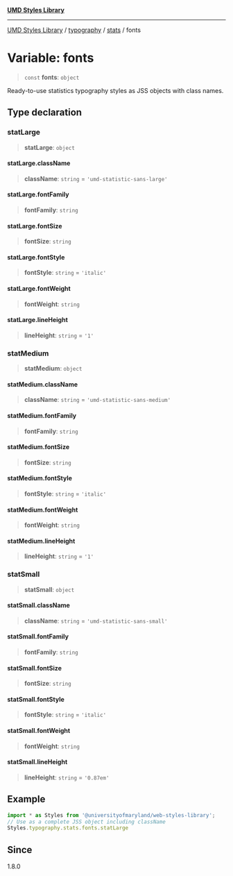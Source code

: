 [**UMD Styles Library**](../../../../README.md)

***

[UMD Styles Library](../../../../README.md) / [typography](../../../README.md) / [stats](../README.md) / fonts

# Variable: fonts

> `const` **fonts**: `object`

Ready-to-use statistics typography styles as JSS objects with class names.

## Type declaration

### statLarge

> **statLarge**: `object`

#### statLarge.className

> **className**: `string` = `'umd-statistic-sans-large'`

#### statLarge.fontFamily

> **fontFamily**: `string`

#### statLarge.fontSize

> **fontSize**: `string`

#### statLarge.fontStyle

> **fontStyle**: `string` = `'italic'`

#### statLarge.fontWeight

> **fontWeight**: `string`

#### statLarge.lineHeight

> **lineHeight**: `string` = `'1'`

### statMedium

> **statMedium**: `object`

#### statMedium.className

> **className**: `string` = `'umd-statistic-sans-medium'`

#### statMedium.fontFamily

> **fontFamily**: `string`

#### statMedium.fontSize

> **fontSize**: `string`

#### statMedium.fontStyle

> **fontStyle**: `string` = `'italic'`

#### statMedium.fontWeight

> **fontWeight**: `string`

#### statMedium.lineHeight

> **lineHeight**: `string` = `'1'`

### statSmall

> **statSmall**: `object`

#### statSmall.className

> **className**: `string` = `'umd-statistic-sans-small'`

#### statSmall.fontFamily

> **fontFamily**: `string`

#### statSmall.fontSize

> **fontSize**: `string`

#### statSmall.fontStyle

> **fontStyle**: `string` = `'italic'`

#### statSmall.fontWeight

> **fontWeight**: `string`

#### statSmall.lineHeight

> **lineHeight**: `string` = `'0.87em'`

## Example

```typescript
import * as Styles from '@universityofmaryland/web-styles-library';
// Use as a complete JSS object including className
Styles.typography.stats.fonts.statLarge
```

## Since

1.8.0
